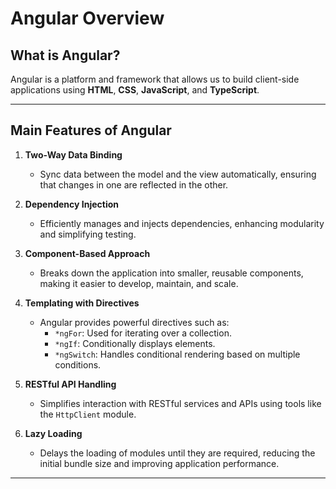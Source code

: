 # Angular Overview

## What is Angular?

Angular is a platform and framework that allows us to build client-side applications using **HTML**, **CSS**, **JavaScript**, and **TypeScript**.

---

## Main Features of Angular

1. **Two-Way Data Binding**
   - Sync data between the model and the view automatically, ensuring that changes in one are reflected in the other.

2. **Dependency Injection**
   - Efficiently manages and injects dependencies, enhancing modularity and simplifying testing.

3. **Component-Based Approach**
   - Breaks down the application into smaller, reusable components, making it easier to develop, maintain, and scale.

4. **Templating with Directives**
   - Angular provides powerful directives such as:
     - `*ngFor`: Used for iterating over a collection.
     - `*ngIf`: Conditionally displays elements.
     - `*ngSwitch`: Handles conditional rendering based on multiple conditions.

5. **RESTful API Handling**
   - Simplifies interaction with RESTful services and APIs using tools like the `HttpClient` module.

6. **Lazy Loading**
   - Delays the loading of modules until they are required, reducing the initial bundle size and improving application performance.

---


